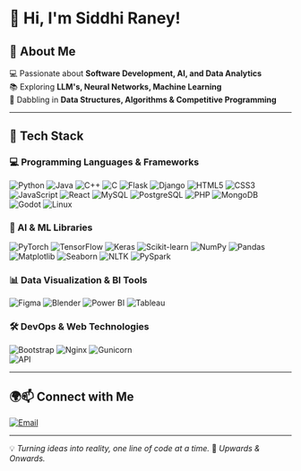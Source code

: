 # 👋 Hi, I'm Siddhi Raney!  

## 🚀 About Me  
💻 Passionate about **Software Development, AI, and Data Analytics**   
📚 Exploring **LLM's, Neural Networks, Machine Learning**  
🎯 Dabbling in **Data Structures, Algorithms & Competitive Programming**  

---

## 🚀 Tech Stack  

### **💻 Programming Languages & Frameworks**  
![Python](https://img.shields.io/badge/-Python-3776AB?style=flat-square&logo=Python&logoColor=white) 
![Java](https://img.shields.io/badge/-Java-007396?style=flat-square&logo=Java&logoColor=white) 
![C++](https://img.shields.io/badge/-C++-00599C?style=flat-square&logo=C%2B%2B&logoColor=white) 
![C](https://img.shields.io/badge/-C-A8B9CC?style=flat-square&logo=C&logoColor=black) 
![Flask](https://img.shields.io/badge/-Flask-000000?style=flat-square&logo=Flask&logoColor=white) 
![Django](https://img.shields.io/badge/-Django-092E20?style=flat-square&logo=Django&logoColor=white) 
![HTML5](https://img.shields.io/badge/-HTML5-E34F26?style=flat-square&logo=HTML5&logoColor=white) 
![CSS3](https://img.shields.io/badge/-CSS3-1572B6?style=flat-square&logo=CSS3&logoColor=white) 
![JavaScript](https://img.shields.io/badge/-JavaScript-F7DF1E?style=flat-square&logo=JavaScript&logoColor=black) 
![React](https://img.shields.io/badge/-React-61DAFB?style=flat-square&logo=React&logoColor=black) 
![MySQL](https://img.shields.io/badge/-MySQL-4479A1?style=flat-square&logo=MySQL&logoColor=white) 
![PostgreSQL](https://img.shields.io/badge/-PostgreSQL-336791?style=flat-square&logo=PostgreSQL&logoColor=white) 
![PHP](https://img.shields.io/badge/-PHP-777BB4?style=flat-square&logo=PHP&logoColor=white) 
![MongoDB](https://img.shields.io/badge/-MongoDB-47A248?style=flat-square&logo=MongoDB&logoColor=white) 
![Godot](https://img.shields.io/badge/-Godot-478CBF?style=flat-square&logo=Godot%20Engine&logoColor=white) 
![Linux](https://img.shields.io/badge/-Linux-FCC624?style=flat-square&logo=Linux&logoColor=black)  

### **🧠 AI & ML Libraries**  
![PyTorch](https://img.shields.io/badge/-PyTorch-EE4C2C?style=flat-square&logo=PyTorch&logoColor=white) 
![TensorFlow](https://img.shields.io/badge/-TensorFlow-FF6F00?style=flat-square&logo=TensorFlow&logoColor=white) 
![Keras](https://img.shields.io/badge/-Keras-D00000?style=flat-square&logo=Keras&logoColor=white) 
![Scikit-learn](https://img.shields.io/badge/-Scikit%20Learn-F7931E?style=flat-square&logo=scikit-learn&logoColor=white) 
![NumPy](https://img.shields.io/badge/-NumPy-013243?style=flat-square&logo=NumPy&logoColor=white) 
![Pandas](https://img.shields.io/badge/-Pandas-150458?style=flat-square&logo=Pandas&logoColor=white) 
![Matplotlib](https://img.shields.io/badge/-Matplotlib-8B008B?style=flat-square&logo=Matplotlib&logoColor=white) 
![Seaborn](https://img.shields.io/badge/-Seaborn-FF6F61?style=flat-square&logo=Seaborn&logoColor=white) 
![NLTK](https://img.shields.io/badge/-NLTK-008080?style=flat-square&logo=Python&logoColor=white) 
![PySpark](https://img.shields.io/badge/-PySpark-E25A1C?style=flat-square&logo=Apache%20Spark&logoColor=white)  

### **📊 Data Visualization & BI Tools**  
![Figma](https://img.shields.io/badge/-Figma-F24E1E?style=flat-square&logo=Figma&logoColor=white) 
![Blender](https://img.shields.io/badge/-Blender-F5792A?style=flat-square&logo=Blender&logoColor=white) 
![Power BI](https://img.shields.io/badge/-Power%20BI-F2C811?style=flat-square&logo=Power%20BI&logoColor=black) 
![Tableau](https://img.shields.io/badge/-Tableau-E97627?style=flat-square&logo=Tableau&logoColor=white)  

### **🛠 DevOps & Web Technologies**  
![Bootstrap](https://img.shields.io/badge/-Bootstrap-7952B3?style=flat-square&logo=Bootstrap&logoColor=white) 
![Nginx](https://img.shields.io/badge/-Nginx-009639?style=flat-square&logo=Nginx&logoColor=white) 
![Gunicorn](https://img.shields.io/badge/-Gunicorn-499848?style=flat-square&logo=Gunicorn&logoColor=white)  
![API](https://img.shields.io/badge/-API-FF4500?style=flat-square&logo=API&logoColor=white)  

---

## 🌍📫 Connect with Me  

[![Email](https://img.shields.io/badge/-Email-D14836?style=for-the-badge&logo=Gmail&logoColor=white)](mailto:siddhiraney.sr@gmail.com)  

---

💡 *Turning ideas into reality, one line of code at a time.* 
🚀 *Upwards & Onwards.* 

